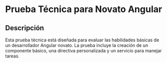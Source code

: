 # Prueba Técnica para Novato Angular

## Descripción

Esta prueba técnica está diseñada para evaluar las habilidades básicas de un desarrollador Angular novato. La prueba incluye la creación de un componente básico, una directiva personalizada y un servicio para manejar tareas.